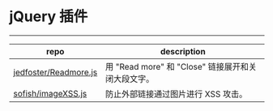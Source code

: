 # jQuery 插件

---

 repo | description
 -----|-------------
 [jedfoster/Readmore.js](https://github.com/jedfoster/Readmore.js) | 用 "Read more" 和 "Close" 链接展开和关闭大段文字。
 [sofish/imageXSS.js](https://github.com/sofish/imageXSS.js) | 防止外部链接通过图片进行 XSS 攻击。
